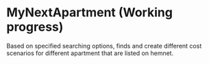 # MyNextApartment (Working progress)

Based on specified searching options, finds and create different cost scenarios for different apartment that are listed on hemnet. 
